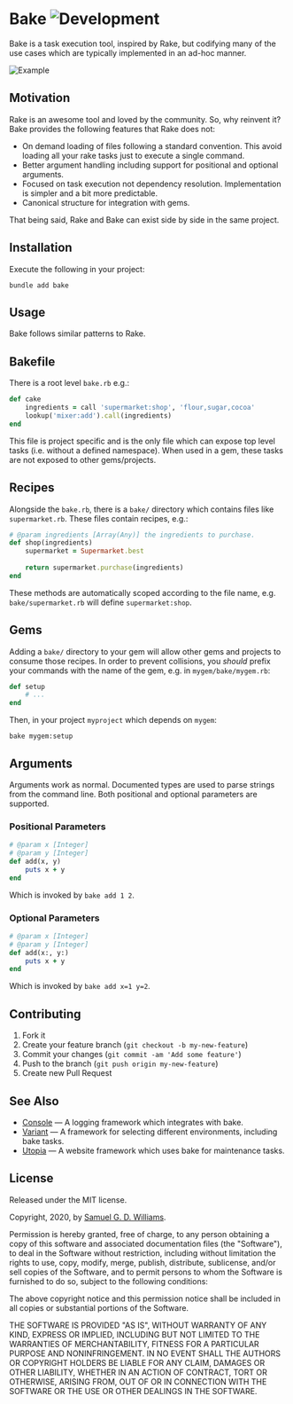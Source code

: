 # Bake ![Development](https://github.com/ioquatix/bake/workflows/Development/badge.svg)

Bake is a task execution tool, inspired by Rake, but codifying many of the use cases which are typically implemented in an ad-hoc manner.

![Example](example.png)

## Motivation

Rake is an awesome tool and loved by the community. So, why reinvent it? Bake provides the following features that Rake does not:

- On demand loading of files following a standard convention. This avoid loading all your rake tasks just to execute a single command.
- Better argument handling including support for positional and optional arguments.
- Focused on task execution not dependency resolution. Implementation is simpler and a bit more predictable.
- Canonical structure for integration with gems.

That being said, Rake and Bake can exist side by side in the same project.

## Installation

Execute the following in your project:

	bundle add bake

## Usage

Bake follows similar patterns to Rake.

## Bakefile

There is a root level `bake.rb` e.g.:

```ruby
def cake
	ingredients = call 'supermarket:shop', 'flour,sugar,cocoa'
	lookup('mixer:add').call(ingredients)
end
```

This file is project specific and is the only file which can expose top level tasks (i.e. without a defined namespace). When used in a gem, these tasks are not exposed to other gems/projects.

## Recipes

Alongside the `bake.rb`, there is a `bake/` directory which contains files like `supermarket.rb`. These files contain recipes, e.g.:

```ruby
# @param ingredients [Array(Any)] the ingredients to purchase.
def shop(ingredients)
	supermarket = Supermarket.best
	
	return supermarket.purchase(ingredients)
end
```

These methods are automatically scoped according to the file name, e.g. `bake/supermarket.rb` will define `supermarket:shop`.

## Gems

Adding a `bake/` directory to your gem will allow other gems and projects to consume those recipes. In order to prevent collisions, you *should* prefix your commands with the name of the gem, e.g. in `mygem/bake/mygem.rb`:

```ruby
def setup
	# ...
end
```

Then, in your project `myproject` which depends on `mygem`:

```
bake mygem:setup
```

## Arguments

Arguments work as normal. Documented types are used to parse strings from the command line. Both positional and optional parameters are supported.

### Positional Parameters

```ruby
# @param x [Integer]
# @param y [Integer]
def add(x, y)
	puts x + y
end
```

Which is invoked by `bake add 1 2`.

### Optional Parameters

```ruby
# @param x [Integer]
# @param y [Integer]
def add(x:, y:)
	puts x + y
end
```

Which is invoked by `bake add x=1 y=2`.

## Contributing

1. Fork it
2. Create your feature branch (`git checkout -b my-new-feature`)
3. Commit your changes (`git commit -am 'Add some feature'`)
4. Push to the branch (`git push origin my-new-feature`)
5. Create new Pull Request

## See Also

- [Console](https://github.com/socketry/console) — A logging framework which integrates with bake.
- [Variant](https://github.com/socketry/variant) — A framework for selecting different environments, including bake tasks.
- [Utopia](https://github.com/socketry/utopia) — A website framework which uses bake for maintenance tasks.

## License

Released under the MIT license.

Copyright, 2020, by [Samuel G. D. Williams](http://www.codeotaku.com).

Permission is hereby granted, free of charge, to any person obtaining a copy
of this software and associated documentation files (the "Software"), to deal
in the Software without restriction, including without limitation the rights
to use, copy, modify, merge, publish, distribute, sublicense, and/or sell
copies of the Software, and to permit persons to whom the Software is
furnished to do so, subject to the following conditions:

The above copyright notice and this permission notice shall be included in
all copies or substantial portions of the Software.

THE SOFTWARE IS PROVIDED "AS IS", WITHOUT WARRANTY OF ANY KIND, EXPRESS OR
IMPLIED, INCLUDING BUT NOT LIMITED TO THE WARRANTIES OF MERCHANTABILITY,
FITNESS FOR A PARTICULAR PURPOSE AND NONINFRINGEMENT. IN NO EVENT SHALL THE
AUTHORS OR COPYRIGHT HOLDERS BE LIABLE FOR ANY CLAIM, DAMAGES OR OTHER
LIABILITY, WHETHER IN AN ACTION OF CONTRACT, TORT OR OTHERWISE, ARISING FROM,
OUT OF OR IN CONNECTION WITH THE SOFTWARE OR THE USE OR OTHER DEALINGS IN
THE SOFTWARE.
